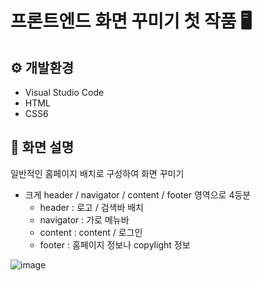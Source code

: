 # 프론트엔드 화면 꾸미기 첫 작품 🖥️

## ⚙️ 개발환경
- Visual Studio Code
- HTML
- CSS6

## 📄 화면 설명
일반적인 홈페이지 배치로 구성하여 화면 꾸미기
- 크게 header / navigator / content / footer 영역으로 4등분
  - header : 로고 / 검색바 배치
  - navigator : 가로 메뉴바
  - content : content / 로그인
  - footer : 홈페이지 정보나 copylight 정보

![image](https://github.com/user-attachments/assets/40865a84-050b-4dcf-8e07-b70fdca91a6a)
